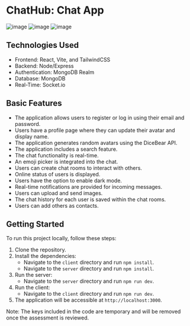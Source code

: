 # ChatHub: Chat App

![image](https://github.com/aubreymaemulawan/chathub-chat-app/assets/79576768/8646b17b-f87c-4e5f-83e3-d86ec53fd65f)
![image](https://github.com/aubreymaemulawan/chathub-chat-app/assets/79576768/927abfc4-572a-495f-abc5-045bf3f18f13)
![image](https://github.com/aubreymaemulawan/chathub-chat-app/assets/79576768/e3889193-92b6-4687-9887-1d8dee71fc7f)

## Technologies Used

- Frontend: React, Vite, and TailwindCSS
- Backend: Node/Express
- Authentication: MongoDB Realm
- Database: MongoDB
- Real-Time: Socket.io

## Basic Features

- The application allows users to register or log in using their email and password.
- Users have a profile page where they can update their avatar and display name.
- The application generates random avatars using the DiceBear API.
- The application includes a search feature.
- The chat functionality is real-time.
- An emoji picker is integrated into the chat.
- Users can create chat rooms to interact with others.
- Online status of users is displayed.
- Users have the option to enable dark mode.
- Real-time notifications are provided for incoming messages.
- Users can upload and send images.
- The chat history for each user is saved within the chat rooms.
- Users can add others as contacts.

## Getting Started

To run this project locally, follow these steps:

1. Clone the repository.
2. Install the dependencies:
   - Navigate to the `client` directory and run `npm install`.
   - Navigate to the `server` directory and run `npm install`.
3. Run the server:
   - Navigate to the `server` directory and run `npm run dev`.
6. Run the client:
   - Navigate to the `client` directory and run `npm run dev`.
7. The application will be accessible at `http://localhost:3000`.

Note: The keys included in the code are temporary and will be removed once the assessment is reviewed.
